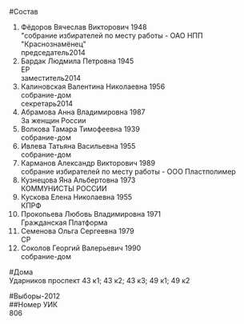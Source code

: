 #Состав  
1. Фёдоров Вячеслав Викторович 1948  
    "собрание избирателей по месту работы - ОАО НПП "Краснознамёнец"  
    председатель2014  
2. Бардак Людмила Петровна 1945  
    ЕР  
    заместитель2014  
3. Калиновская Валентина Николаевна 1956  
    собрание-дом  
    секретарь2014  
4. Абрамова Анна Владимировна 1987  
    За женщин России  
5. Волкова Тамара Тимофеевна 1939  
    собрание-дом  
6. Ивлева Татьяна Васильевна 1955  
    собрание-дом  
7. Карманов Александр Викторович 1989  
    собрание избирателей по месту работы - ООО Пластполимер  
8. Кузнецова Яна Альбертовна 1973  
    КОММУНИСТЫ РОССИИ  
9. Кускова Елена Николаевна 1955  
    КПРФ  
10. Прокопьева Любовь Владимировна 1971  
    Гражданская Платформа  
11. Семенова Ольга Сергеевна 1979  
    СР  
12. Соколов Георгий Валерьевич 1990  
    собрание-дом  

#Дома  
Ударников проспект 43 к1; 43 к2; 43 к3; 49 к1; 49 к2  
  
#Выборы-2012  
##Номер УИК  
806  
